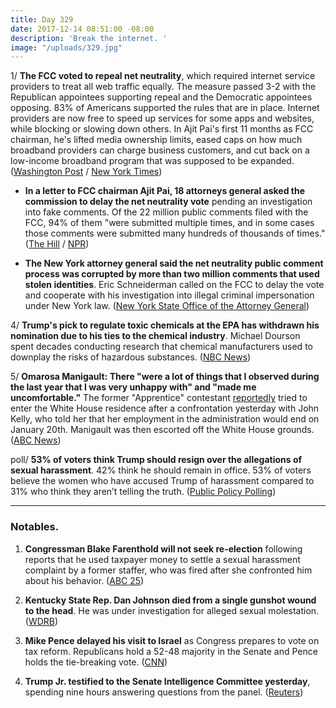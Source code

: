 ```yaml
---
title: Day 329
date: 2017-12-14 08:51:00 -08:00
description: 'Break the internet. '
image: "/uploads/329.jpg"
---
```


1/ **The FCC voted to repeal net neutrality**, which required internet service providers to treat all web traffic equally. The measure passed 3-2 with the Republican appointees supporting repeal and the Democratic appointees opposing. 83% of Americans supported the rules that are in place. Internet providers are now free to speed up services for some apps and websites, while blocking or slowing down others. In Ajit Pai's first 11 months as FCC chairman, he's lifted media ownership limits, eased caps on how much broadband providers can charge business customers, and cut back on a low-income broadband program that was supposed to be expanded. ([Washington Post](https://www.washingtonpost.com/news/the-switch/wp/2017/12/14/the-fcc-is-expected-to-repeal-its-net-neutrality-rules-today-in-a-sweeping-act-of-deregulation/) / [New York Times](https://www.nytimes.com/2017/12/14/technology/net-neutrality-repeal-vote.html))

* **In a letter to FCC chairman Ajit Pai, 18 attorneys general asked the commission to delay the net neutrality vote** pending an investigation into fake comments. Of the 22 million public comments filed with the FCC, 94% of them "were submitted multiple times, and in some cases those comments were submitted many hundreds of thousands of times." ([The Hill](http://thehill.com/policy/technology/364833-18-attorneys-general-ask-fcc-to-delay-net-neutrality-vote-for-fake-comments) / [NPR](https://www.npr.org/2017/12/14/570262688/as-fcc-prepares-net-neutrality-vote-study-finds-millions-of-fake-comments))

* **The New York attorney general said the net neutrality public comment process was corrupted by more than two million comments  that used stolen identities**. Eric Schneiderman called on the FCC to delay the vote and cooperate with his investigation into illegal criminal impersonation under New York law. ([New York State Office of the Attorney General](https://ag.ny.gov/press-release/ag-schneiderman-releases-new-details-investigation-fake-net-neutrality-comments))

4/ **Trump's pick to regulate toxic chemicals at the EPA has withdrawn his nomination due to his ties to the chemical industry**. Michael Dourson spent decades conducting research that chemical manufacturers used to downplay the risks of hazardous substances. ([NBC News](https://www.nbcnews.com/politics/white-house/trump-s-controversial-pick-epa-post-withdraws-nomination-n829596))

5/ **Omarosa Manigault: There "were a lot of things that I observed during the last year that I was very unhappy with" and "made me uncomfortable."** The former "Apprentice" contestant [reportedly](http://thehill.com/homenews/administration/364827-omarosa-tripped-white-house-alarms-report) tried to enter the White House residence after a confrontation yesterday with John Kelly, who told her that her employment in the administration would end on January 20th. Manigault was then escorted off the White House grounds. ([ABC News](http://abcnews.go.com/Politics/omarosa-manigault-speaks-wh-exit-things-made-uncomfortable/story?id=51786749))

poll/ **53% of voters think Trump should resign over the allegations of sexual harassment**. 42% think he should remain in office. 53% of voters believe the women who have accused Trump of harassment compared to 31% who think they aren’t telling the truth. ([Public Policy Polling](https://www.publicpolicypolling.com/polls/voters-think-trump-resign-harassment-allegations/))

---

### Notables.

1. **Congressman Blake Farenthold will not seek re-election** following reports that he used taxpayer money to settle a sexual harassment complaint by a former staffer, who was fired after she confronted him about his behavior. ([ABC 25](http://www.crossroadstoday.com/story/37066030/farenthold-calls-it-quits))

2. **Kentucky State Rep. Dan Johnson died from a single gunshot wound to the head**. He was under investigation for alleged sexual molestation. ([WDRB](http://www.wdrb.com/story/37062873/kentucky-state-rep-dan-johnson-dies-of-probable-suicide-in-mt-washington))

3. **Mike Pence delayed his visit to Israel** as Congress prepares to vote on tax reform. Republicans hold a 52-48 majority in the Senate and Pence holds the tie-breaking vote. ([CNN](https://www.cnn.com/2017/12/14/politics/pence-israel-visit-delayed/index.html))

4. **Trump Jr. testified to the Senate Intelligence Committee yesterday**, spending nine hours answering questions from the panel. ([Reuters](https://www.reuters.com/article/us-usa-trump-russia-son/trumps-eldest-son-testifies-to-senate-committee-in-russia-probe-idUSKBN1E72AF))
